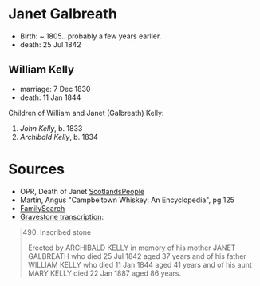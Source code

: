 # Janet Galbreath

- Birth: ~ 1805.. probably a few years earlier.
- death: 25 Jul 1842

## William Kelly

- marriage: 7 Dec 1830
- death: 11 Jan 1844

Children of William and Janet (Galbreath) Kelly:

1. *John Kelly*, b. 1833
2. *Archibald Kelly*, b. 1834

# Sources

- OPR, Death of Janet [ScotlandsPeople](https://www.scotlandspeople.gov.uk/record-results?search_type=People&surname=kelly&forename=janet&forename_so=starts&from_year=1842&to_year=1842&surname_so=exact&church_type=Old%20Parish%20Registers&event=D&record_type[0]=opr_deaths)
- Martin, Angus "Campbeltown Whiskey: An Encyclopedia", pg 125
- [FamilySearch](https://www.familysearch.org/tree/person/details/K4FB-D65)
- [Gravestone transcription](/sources/kilkerran-graveyard-inscriptions.md#490):
> 490. Inscribed stone
>
> Erected by ARCHIBALD KELLY in memory of his mother JANET GALBREATH
> who died 25 Jul 1842 aged 37 years and of his father WILLIAM KELLY 
> who died 11 Jan 1844 aged 41 years and of his aunt MARY KELLY 
> died 22 Jan 1887 aged 86 years.
